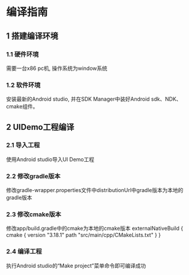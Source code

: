 # 编译指南

## 1 搭建编译环境

### 1.1 硬件环境

需要一台x86 pc机, 操作系统为window系统

### 1.2 软件环境

安装最新的Android studio, 并在SDK Manager中装好Android sdk、NDK、cmake组件。

## 2 UIDemo工程编译

### 2.1 导入工程

使用Android studio导入UI Demo工程

### 2.2 修改gradle版本

修改gradle-wrapper.properties文件中distributionUrl中gradle版本为本地的gradle版本

### 2.3 修改cmake版本

修改app/build.gradle中的cmake为本地的cmake版本
externalNativeBuild {
    cmake {
        version "3.18.1"
        path "src/main/cpp/CMakeLists.txt"
    }
}

### 2.4 编译工程

执行Android studio的“Make project”菜单命令即可编译成功





